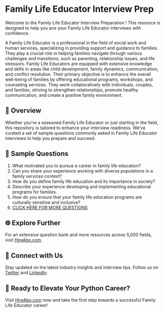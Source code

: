 # Family Life Educator Interview Prep

Welcome to the Family Life Educator Interview Preparation ! This resource is designed to help you ace your Family Life Educator interviews with confidence.

A Family Life Educator is a professional in the field of social work and human services, specializing in providing support and guidance to families. They play a crucial role in helping families navigate through various challenges and transitions, such as parenting, relationship issues, and life stressors. Family Life Educators are equipped with extensive knowledge and skills in areas like child development, family dynamics, communication, and conflict resolution. Their primary objective is to enhance the overall well-being of families by offering educational programs, workshops, and counseling services. They work collaboratively with individuals, couples, and families, striving to strengthen relationships, promote healthy communication, and create a positive family environment.

## 🚀 Overview

Whether you're a seasoned Family Life Educator or just starting in the field, this repository is tailored to enhance your interview readiness. We've curated a set of sample questions commonly asked in Family Life Educator interviews to help you prepare and succeed.

## 📝 Sample Questions

1. What motivated you to pursue a career in family life education?
2. Can you share your experience working with diverse populations in a family services context?
3. How do you define family life education and its importance in society?
4. Describe your experience developing and implementing educational programs for families.
5. How do you ensure that your family life education programs are culturally sensitive and inclusive?
6. [CLICK HERE FOR MORE QUESTIONS](https://hireabo.com/job/13_4_10/Family%20Life%20Educator)

## 🌐 Explore Further

For an extensive question bank and more resources across 5,000 fields, visit [HireAbo.com](https://www.hireabo.com).

## 📱 Connect with Us

Stay updated on the latest industry insights and interview tips. Follow us on [Twitter](https://twitter.com/hireabo) and [LinkedIn](https://www.linkedin.com/in/hire-abo-3609972a8/).

## 🚀 Ready to Elevate Your Python Career?

Visit [HireAbo.com](https://www.hireabo.com) now and take the first step towards a successful Family Life Educator career!